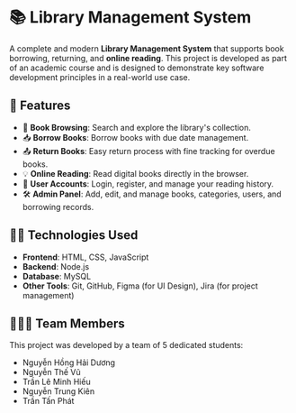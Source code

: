 # 📚 Library Management System

A complete and modern **Library Management System** that supports book borrowing, returning, and **online reading**. This project is developed as part of an academic course and is designed to demonstrate key software development principles in a real-world use case.

## 🚀 Features

- 📖 **Book Browsing**: Search and explore the library's collection.
- 📥 **Borrow Books**: Borrow books with due date management.
- 📤 **Return Books**: Easy return process with fine tracking for overdue books.
- 💡 **Online Reading**: Read digital books directly in the browser.
- 👥 **User Accounts**: Login, register, and manage your reading history.
- 🛠️ **Admin Panel**: Add, edit, and manage books, categories, users, and borrowing records.

## 🧑‍💻 Technologies Used

- **Frontend**: HTML, CSS, JavaScript
- **Backend**: Node.js
- **Database**: MySQL
- **Other Tools**: Git, GitHub, Figma (for UI Design), Jira (for project management)

## 🧑‍🤝‍🧑 Team Members

This project was developed by a team of 5 dedicated students:

- Nguyễn Hồng Hải Dương
- Nguyễn Thế Vũ
- Trần Lê Minh Hiếu
- Nguyễn Trung Kiên
- Trần Tấn Phát

